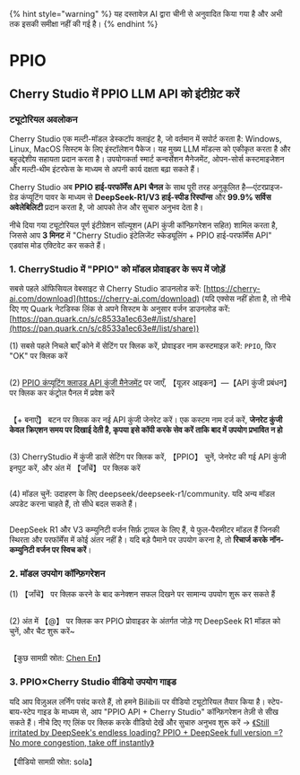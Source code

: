 
{% hint style="warning" %}
यह दस्तावेज़ AI द्वारा चीनी से अनुवादित किया गया है और अभी तक इसकी समीक्षा नहीं की गई है।
{% endhint %}

# PPIO

## Cherry Studio में PPIO LLM API को इंटीग्रेट करें

### [​](https://ppinfra.com/docs/third-party/cherry-studio-use#%E6%95%99%E7%A8%8B%E6%A6%82%E8%BF%B0)ट्यूटोरियल अवलोकन <a href="#e6-95-99-e7-a8-8b-e6-a6-82-e8-bf-b0" id="e6-95-99-e7-a8-8b-e6-a6-82-e8-bf-b0"></a>

Cherry Studio एक मल्टी-मॉडल डेस्कटॉप क्लाइंट है, जो वर्तमान में सपोर्ट करता है: Windows, Linux, MacOS सिस्टम के लिए इंस्टॉलेशन पैकेज। यह मुख्य LLM मॉडल्स को एकीकृत करता है और बहुउद्देशीय सहायता प्रदान करता है। उपयोगकर्ता स्मार्ट कन्वर्सेशन मैनेजमेंट, ओपन-सोर्स कस्टमाइजेशन और मल्टी-थीम इंटरफेस के माध्यम से अपनी कार्य दक्षता बढ़ा सकते हैं।

Cherry Studio अब **PPIO हाई-परफॉर्मेंस API चैनल** के साथ पूरी तरह अनुकूलित है—एंटरप्राइज-ग्रेड कंप्यूटिंग पावर के माध्यम से **DeepSeek-R1/V3 हाई-स्पीड रिस्पॉन्स** और **99.9% सर्विस अवेलेबिलिटी** प्रदान करता है, जो आपको तेज और सुचारु अनुभव देता है।

नीचे दिया गया ट्यूटोरियल पूर्ण इंटीग्रेशन सॉल्यूशन (API कुंजी कॉन्फ़िगरेशन सहित) शामिल करता है, जिससे आप **3 मिनट** में "Cherry Studio इंटेलिजेंट स्केड्यूलिंग + PPIO हाई-परफॉर्मेंस API" एडवांस मोड एक्टिवेट कर सकते हैं।

### [​](https://ppinfra.com/docs/third-party/cherry-studio-use#1-%E8%BF%9B%E5%85%A5-cherrystudio%EF%BC%8C%E6%B7%BB%E5%8A%A0-%E2%80%9Cppio%E2%80%9D-%E4%BD%9C%E4%B8%BA%E6%A8%A1%E5%9E%8B%E6%8F%90%E4%BE%9B%E5%95%86)1. CherryStudio में "PPIO" को मॉडल प्रोवाइडर के रूप में जोड़ें <a href="#id-1-e8-bf-9b-e5-85-a5-cherrystudio-ef-bc-8c-e6-b7-bb-e5-8a-a0-e2-80-9cppio-e2-80-9d-e4-bd-9c-e4-b8-ba" id="id-1-e8-bf-9b-e5-85-a5-cherrystudio-ef-bc-8c-e6-b7-bb-e5-8a-a0-e2-80-9cppio-e2-80-9d-e4-bd-9c-e4-b8-ba"></a>

सबसे पहले ऑफिसियल वेबसाइट से Cherry Studio डाउनलोड करें: [https://cherry-ai.com/download](https://cherry-ai.com/download) (यदि एक्सेस नहीं होता है, तो नीचे दिए गए Quark नेटडिस्क लिंक से अपने सिस्टम के अनुसार वर्जन डाउनलोड करें: [https://pan.quark.cn/s/c8533a1ec63e#/list/share](https://pan.quark.cn/s/c8533a1ec63e#/list/share))

(1) सबसे पहले निचले बाएँ कोने में सेटिंग पर क्लिक करें, प्रोवाइडर नाम कस्टमाइज़ करें: `PPIO`, फिर "OK" पर क्लिक करें

<figure><img src="https://static.ppinfra.com/docs/image/llm/cherry-studio-setting.png" alt=""><figcaption></figcaption></figure>

(2) [PPIO कंप्यूटिंग क्लाउड API कुंजी मैनेजमेंट](https://ppinfra.com/user/register?invited_by=JYT9GD\&utm_source=github_cherry-studio) पर जाएँ, 【यूज़र आइकन】—【API कुंजी प्रबंधन】 पर क्लिक कर कंट्रोल पैनल में प्रवेश करें

<figure><img src="https://static.ppinfra.com/docs/image/llm/ppinfra-create-api-key-01.png" alt=""><figcaption></figcaption></figure>

【+ बनाएँ】 बटन पर क्लिक कर नई API कुंजी जेनरेट करें। एक कस्टम नाम दर्ज करें, **जेनरेट कुंजी केवल क्रिएशन समय पर दिखाई देती है, कृपया इसे कॉपी करके सेव करें ताकि बाद में उपयोग प्रभावित न हो**

<figure><img src="https://static.ppinfra.com/docs/image/llm/ppinfra-create-api-key-02.png" alt=""><figcaption></figcaption></figure>

(3) CherryStudio में कुंजी डालें सेटिंग पर क्लिक करें, 【PPIO】 चुनें, जेनरेट की गई API कुंजी इनपुट करें, और अंत में 【जाँचें】 पर क्लिक करें

<figure><img src="https://static.ppinfra.com/docs/image/llm/cherry-studio-3601.PNG" alt=""><figcaption></figcaption></figure>

(4) मॉडल चुनें: उदाहरण के लिए deepseek/deepseek-r1/community. यदि अन्य मॉडल अपडेट करना चाहते हैं, तो सीधे बदल सकते हैं।

<figure><img src="https://static.ppinfra.com/docs/image/llm/cherry-studio-3602.PNG" alt=""><figcaption></figcaption></figure>

DeepSeek R1 और V3 कम्युनिटी वर्जन सिर्फ़ ट्रायल के लिए हैं, ये फुल-पैरामीटर मॉडल हैं जिनकी स्थिरता और परफॉर्मेंस में कोई अंतर नहीं है। यदि बड़े पैमाने पर उपयोग करना है, तो **रिचार्ज करके नॉन-कम्युनिटी वर्जन पर स्विच करें**।

### [​](https://ppinfra.com/docs/third-party/cherry-studio-use#2-%E6%A8%A1%E5%9E%8B%E4%BD%BF%E7%94%A8%E9%85%8D%E7%BD%AE)2. मॉडल उपयोग कॉन्फ़िगरेशन <a href="#id-2-e6-a8-a1-e5-9e-8b-e4-bd-bf-e7-94-a8-e9-85-8d-e7-bd-ae" id="id-2-e6-a8-a1-e5-9e-8b-e4-bd-bf-e7-94-a8-e9-85-8d-e7-bd-ae"></a>

(1) 【जाँचें】 पर क्लिक करने के बाद कनेक्शन सफल दिखने पर सामान्य उपयोग शुरू कर सकते हैं

<figure><img src="https://static.ppinfra.com/docs/image/llm/cherry-studio-3603.png" alt=""><figcaption></figcaption></figure>

(2) अंत में 【@】 पर क्लिक कर PPIO प्रोवाइडर के अंतर्गत जोड़े गए DeepSeek R1 मॉडल को चुनें, और चैट शुरू करें\~

<figure><img src="https://static.ppinfra.com/docs/image/llm/cherry-studio-ppio-config-02.png" alt=""><figcaption></figcaption></figure>

【कुछ सामग्री स्रोत: [Chen En](https://www.kdocs.cn/l/ctGiF5K6PQoO)】

### [​](https://ppinfra.com/docs/third-party/cherry-studio-use#3-ppio%C3%97cherry-studio-%E8%A7%86%E9%A2%91%E4%BD%BF%E7%94%A8%E6%95%99%E7%A8%8B)3. PPIO×Cherry Studio वीडियो उपयोग गाइड <a href="#id-3-ppio-c3-97cherry-studio-e8-a7-86-e9-a2-91-e4-bd-bf-e7-94-a8-e6-95-99-e7-a8-8b" id="id-3-ppio-c3-97cherry-studio-e8-a7-86-e9-a2-91-e4-bd-bf-e7-94-a8-e6-95-99-e7-a8-8b"></a>

यदि आप विज़ुअल लर्निंग पसंद करते हैं, तो हमने Bilibili पर वीडियो ट्यूटोरियल तैयार किया है। स्टेप-बाय-स्टेप गाइड के माध्यम से, आप "PPIO API + Cherry Studio" कॉन्फ़िगरेशन तेज़ी से सीख सकते हैं। नीचे दिए गए लिंक पर क्लिक करके वीडियो देखें और सुचारु अनुभव शुरू करें → [《Still irritated by DeepSeek's endless loading? PPIO + DeepSeek full version =? No more congestion, take off instantly》](https://www.bilibili.com/video/BV1BZNmeTEwg/?buvid=XX82F37818653072D274A6BB8A4FE7938A30C\&from_spmid=search.search-result.0.0\&is_story_h5=false\&mid=3CpKQv%2Bjnb8k6iTGlUl1eH8FTQ%2FSZMtL1rElX6M3iMo%3D\&plat_id=116\&share_from=ugc\&share_medium=android\&share_plat=android\&share_session_id=b892268f-5751-4f6e-9690-50b37855d346\&share_source=WEIXIN\&share_source=weixin\&share_tag=s_i\&spmid=united.player-video-detail.0.0\&timestamp=1739160448\&unique_k=eKDZuRP\&up_id=3546757841554023\&vd_source=50fea165795ccc47455a165f5bcaeed2)

【वीडियो सामग्री स्रोत: sola】
